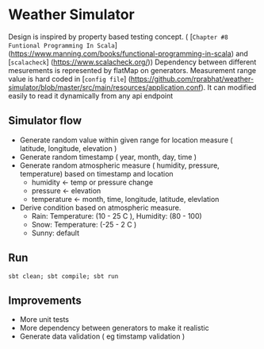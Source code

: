 # Weather Simulator

Design is inspired by property based testing concept. ( [`Chapter #8 Funtional Programming In Scala`] (https://www.manning.com/books/functional-programming-in-scala) and [`scalacheck`] (https://www.scalacheck.org/))
Dependency between different mesurements is represented by flatMap on generators.
Measurement range value is hard coded in [`config file`] (https://github.com/rprabhat/weather-simulator/blob/master/src/main/resources/application.conf). It can modified easily to read it dynamically from any api endpoint

## Simulator flow
 * Generate random value within  given range for location measure ( latitude, longitude, elevation )
 * Generate random timestamp ( year, month, day, time )
 * Generate random atmospheric measure ( humidity, pressure, temperature) based on timestamp and location
   * humidity <- temp  or pressure change
   * pressure <- elevation
   * temperature <- month, time, longitude, latitude, elevlation
 * Derive condition based on atmospheric measure.
   * Rain: Temperature: (10 - 25 C ), Humidity: (80 - 100)
   * Snow: Temperature: (-25 - 2 C )
   * Sunny: default


## Run
```
sbt clean; sbt compile; sbt run
```

## Improvements
 * More unit tests
 * More dependency between generators to  make it realistic
 * Generate data validation ( eg timstamp validation ) 


